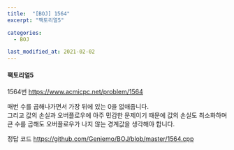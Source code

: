 ```yaml
---
title:  "[BOJ] 1564"
excerpt: "팩토리얼5"

categories:
  - BOJ

last_modified_at: 2021-02-02
---
```


#### 팩토리얼5

1564번 <https://www.acmicpc.net/problem/1564>

매번 수를 곱해나가면서 가장 뒤에 있는 0을 없애줍니다.<br>
그리고 값의 손실과 오버플로우에 아주 민감한 문제이기 때문에 값의 손실도 최소화하며 큰 수를 곱해도 오버플로우가 나지 않는 경계값을 생각해야 합니다.

정답 코드 <https://github.com/Geniemo/BOJ/blob/master/1564.cpp>